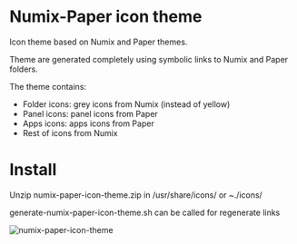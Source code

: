 # Numix-Paper icon theme
Icon theme based on Numix and Paper themes. 

Theme are generated completely using symbolic links to Numix and Paper folders.

The theme contains:
  * Folder icons: grey icons from Numix (instead of yellow)
  * Panel icons: panel icons from Paper
  * Apps icons: apps icons from Paper
  * Rest of icons from Numix
  
# Install
Unzip numix-paper-icon-theme.zip in /usr/share/icons/ or ~./icons/

generate-numix-paper-icon-theme.sh can be called for regenerate links

![numix-paper-icon-theme](https://user-images.githubusercontent.com/32820131/40285580-32b6e22c-5c9e-11e8-8567-01f56d1c12db.png)
